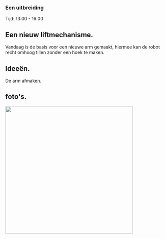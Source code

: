 ### Een uitbreiding
Tijd: 13:00 - 16:00

## Een nieuw liftmechanisme.

Vandaag is de basis voor een nieuwe arm gemaakt, hiermee kan de robot recht omhoog tillen zonder een hoek te maken.

## Ideeën.

De arm afmaken.

## foto's.

<img src="images/foto_3_HijsKraan.jpg" width="400" />

